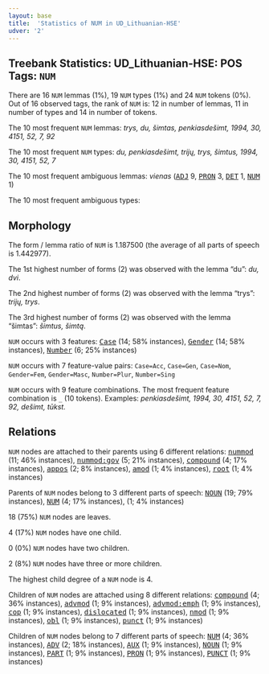 ```yaml
---
layout: base
title:  'Statistics of NUM in UD_Lithuanian-HSE'
udver: '2'
---
```


## Treebank Statistics: UD_Lithuanian-HSE: POS Tags: `NUM`

There are 16 `NUM` lemmas (1%), 19 `NUM` types (1%) and 24 `NUM` tokens (0%).
Out of 16 observed tags, the rank of `NUM` is: 12 in number of lemmas, 11 in number of types and 14 in number of tokens.

The 10 most frequent `NUM` lemmas: <em>trys, du, šimtas, penkiasdešimt, 1994, 30, 4151, 52, 7, 92</em>

The 10 most frequent `NUM` types:  <em>du, penkiasdešimt, trijų, trys, šimtus, 1994, 30, 4151, 52, 7</em>

The 10 most frequent ambiguous lemmas: <em>vienas</em> (<tt><a href="lt_hse-pos-ADJ.html">ADJ</a></tt> 9, <tt><a href="lt_hse-pos-PRON.html">PRON</a></tt> 3, <tt><a href="lt_hse-pos-DET.html">DET</a></tt> 1, <tt><a href="lt_hse-pos-NUM.html">NUM</a></tt> 1)

The 10 most frequent ambiguous types:  



## Morphology

The form / lemma ratio of `NUM` is 1.187500 (the average of all parts of speech is 1.442977).

The 1st highest number of forms (2) was observed with the lemma “du”: <em>du, dvi</em>.

The 2nd highest number of forms (2) was observed with the lemma “trys”: <em>trijų, trys</em>.

The 3rd highest number of forms (2) was observed with the lemma “šimtas”: <em>šimtus, šimtą</em>.

`NUM` occurs with 3 features: <tt><a href="lt_hse-feat-Case.html">Case</a></tt> (14; 58% instances), <tt><a href="lt_hse-feat-Gender.html">Gender</a></tt> (14; 58% instances), <tt><a href="lt_hse-feat-Number.html">Number</a></tt> (6; 25% instances)

`NUM` occurs with 7 feature-value pairs: `Case=Acc`, `Case=Gen`, `Case=Nom`, `Gender=Fem`, `Gender=Masc`, `Number=Plur`, `Number=Sing`

`NUM` occurs with 9 feature combinations.
The most frequent feature combination is `_` (10 tokens).
Examples: <em>penkiasdešimt, 1994, 30, 4151, 52, 7, 92, dešimt, tūkst.</em>


## Relations

`NUM` nodes are attached to their parents using 6 different relations: <tt><a href="lt_hse-dep-nummod.html">nummod</a></tt> (11; 46% instances), <tt><a href="lt_hse-dep-nummod-gov.html">nummod:gov</a></tt> (5; 21% instances), <tt><a href="lt_hse-dep-compound.html">compound</a></tt> (4; 17% instances), <tt><a href="lt_hse-dep-appos.html">appos</a></tt> (2; 8% instances), <tt><a href="lt_hse-dep-amod.html">amod</a></tt> (1; 4% instances), <tt><a href="lt_hse-dep-root.html">root</a></tt> (1; 4% instances)

Parents of `NUM` nodes belong to 3 different parts of speech: <tt><a href="lt_hse-pos-NOUN.html">NOUN</a></tt> (19; 79% instances), <tt><a href="lt_hse-pos-NUM.html">NUM</a></tt> (4; 17% instances),  (1; 4% instances)

18 (75%) `NUM` nodes are leaves.

4 (17%) `NUM` nodes have one child.

0 (0%) `NUM` nodes have two children.

2 (8%) `NUM` nodes have three or more children.

The highest child degree of a `NUM` node is 4.

Children of `NUM` nodes are attached using 8 different relations: <tt><a href="lt_hse-dep-compound.html">compound</a></tt> (4; 36% instances), <tt><a href="lt_hse-dep-advmod.html">advmod</a></tt> (1; 9% instances), <tt><a href="lt_hse-dep-advmod-emph.html">advmod:emph</a></tt> (1; 9% instances), <tt><a href="lt_hse-dep-cop.html">cop</a></tt> (1; 9% instances), <tt><a href="lt_hse-dep-dislocated.html">dislocated</a></tt> (1; 9% instances), <tt><a href="lt_hse-dep-nmod.html">nmod</a></tt> (1; 9% instances), <tt><a href="lt_hse-dep-obl.html">obl</a></tt> (1; 9% instances), <tt><a href="lt_hse-dep-punct.html">punct</a></tt> (1; 9% instances)

Children of `NUM` nodes belong to 7 different parts of speech: <tt><a href="lt_hse-pos-NUM.html">NUM</a></tt> (4; 36% instances), <tt><a href="lt_hse-pos-ADV.html">ADV</a></tt> (2; 18% instances), <tt><a href="lt_hse-pos-AUX.html">AUX</a></tt> (1; 9% instances), <tt><a href="lt_hse-pos-NOUN.html">NOUN</a></tt> (1; 9% instances), <tt><a href="lt_hse-pos-PART.html">PART</a></tt> (1; 9% instances), <tt><a href="lt_hse-pos-PRON.html">PRON</a></tt> (1; 9% instances), <tt><a href="lt_hse-pos-PUNCT.html">PUNCT</a></tt> (1; 9% instances)

